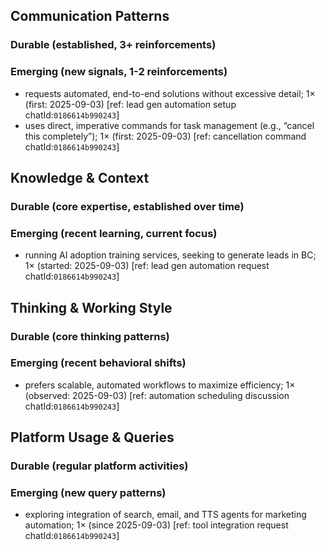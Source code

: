 ## Communication Patterns
### Durable (established, 3+ reinforcements)

### Emerging (new signals, 1-2 reinforcements)
- requests automated, end-to-end solutions without excessive detail; 1× (first: 2025-09-03) [ref: lead gen automation setup chatId:`0186614b990243`]
- uses direct, imperative commands for task management (e.g., “cancel this completely”); 1× (first: 2025-09-03) [ref: cancellation command chatId:`0186614b990243`]

## Knowledge & Context
### Durable (core expertise, established over time)

### Emerging (recent learning, current focus)
- running AI adoption training services, seeking to generate leads in BC; 1× (started: 2025-09-03) [ref: lead gen automation request chatId:`0186614b990243`]

## Thinking & Working Style
### Durable (core thinking patterns)

### Emerging (recent behavioral shifts)
- prefers scalable, automated workflows to maximize efficiency; 1× (observed: 2025-09-03) [ref: automation scheduling discussion chatId:`0186614b990243`]

## Platform Usage & Queries
### Durable (regular platform activities)

### Emerging (new query patterns)
- exploring integration of search, email, and TTS agents for marketing automation; 1× (since 2025-09-03) [ref: tool integration request chatId:`0186614b990243`]